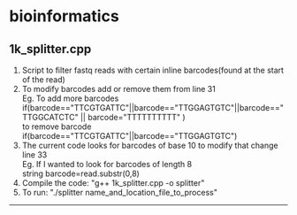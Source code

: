# bioinformatics

## 1k_splitter.cpp
1. Script to filter fastq reads with certain inline barcodes(found at the start of the read)
2. To modify barcodes add or remove them from line 31  
   Eg. To add more barcodes     
   if(barcode=="TTCGTGATTC"||barcode=="TTGGAGTGTC"||barcode=="TTGGCATCTC" || barcode="TTTTTTTTTT" )  
   to remove barcode  
   if(barcode=="TTCGTGATTC"||barcode=="TTGGAGTGTC")  
3. The current code looks for barcodes of base 10 to modify that change line 33  
   Eg. If I wanted to look for barcodes of length 8  
   string barcode=read.substr(0,8)  
4. Compile the code:  "g++ 1k_splitter.cpp -o splitter"
5. To run: "./splitter name_and_location_file_to_process"
 
 ***
 
 ##

